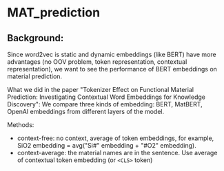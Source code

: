 # MAT_prediction
## Background:
Since word2vec is static and dynamic embeddings (like BERT) have more advantages (no OOV problem, token representation, contextual representation), we want to see the performance of BERT embeddings on material prediction.

What we did in the paper "Tokenizer Effect on Functional Material Prediction: Investigating Contextual Word Embeddings for Knowledge Discovery": We compare three kinds of embedding: BERT, MatBERT, OpenAI embeddings from different layers of the model.

Methods: 
- context-free: no context, average of token embeddings, for example, SiO2 embedding = avg("Si#" embedding + "#O2" embedding).
- context-average: the material names are in the sentence. Use average of contextual token embedding (or `<CLS>` token) 





